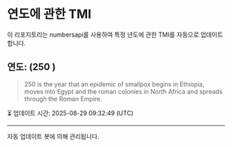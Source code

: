 
# 연도에 관한 TMI

이 리포지토리는 numbersapi를 사용하여 특정 년도에 관한 TMI를 자동으로 업데이트합니다.

## 연도: (250 )
> 250 is the year that an epidemic of smallpox begins in Ethiopia, moves into Egypt and the roman colonies in North Africa and spreads through the Roman Empire.

⏳ 업데이트 시간: 2025-08-29 09:32:49 (UTC)

---
자동 업데이트 봇에 의해 관리됩니다.
